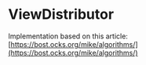 # ViewDistributor

Implementation based on this article:  
[https://bost.ocks.org/mike/algorithms/](https://bost.ocks.org/mike/algorithms/)
